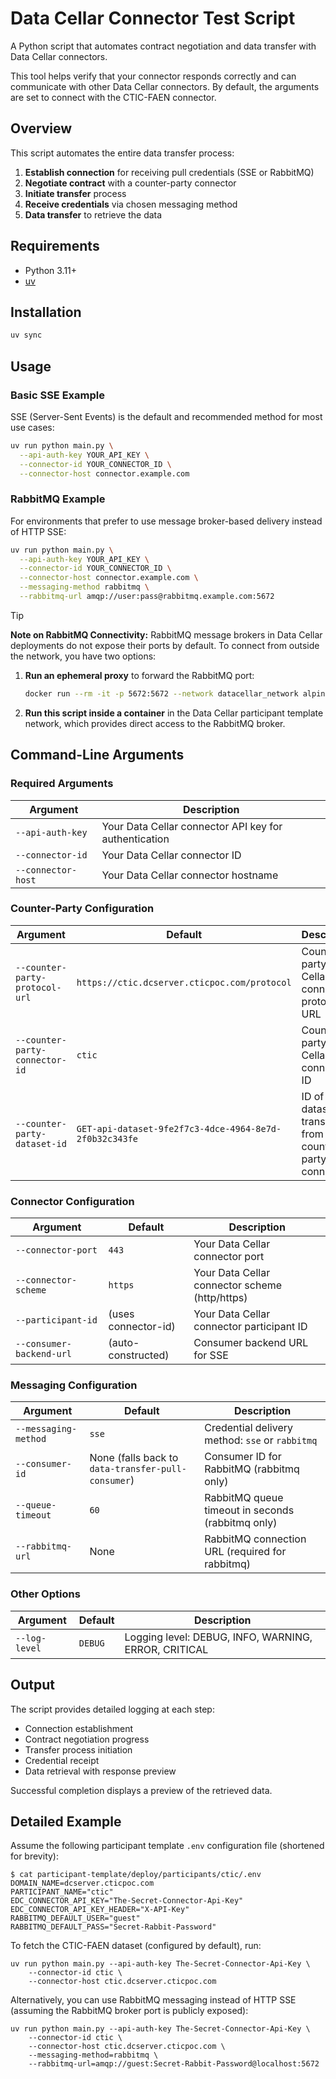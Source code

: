 # Data Cellar Connector Test Script

A Python script that automates contract negotiation and data transfer with Data Cellar connectors.

This tool helps verify that your connector responds correctly and can communicate with other Data Cellar connectors. By default, the arguments are set to connect with the CTIC-FAEN connector.

## Overview

This script automates the entire data transfer process:

1. **Establish connection** for receiving pull credentials (SSE or RabbitMQ)
2. **Negotiate contract** with a counter-party connector
3. **Initiate transfer** process
4. **Receive credentials** via chosen messaging method
5. **Data transfer** to retrieve the data

## Requirements

- Python 3.11+
- [uv](https://docs.astral.sh/uv/getting-started/installation/)

## Installation

```bash
uv sync
```

## Usage

### Basic SSE Example

SSE (Server-Sent Events) is the default and recommended method for most use cases:

```bash
uv run python main.py \
  --api-auth-key YOUR_API_KEY \
  --connector-id YOUR_CONNECTOR_ID \
  --connector-host connector.example.com
```

### RabbitMQ Example

For environments that prefer to use message broker-based delivery instead of HTTP SSE:

```bash
uv run python main.py \
  --api-auth-key YOUR_API_KEY \
  --connector-id YOUR_CONNECTOR_ID \
  --connector-host connector.example.com \
  --messaging-method rabbitmq \
  --rabbitmq-url amqp://user:pass@rabbitmq.example.com:5672
```

> [!TIP]
> **Note on RabbitMQ Connectivity:** RabbitMQ message brokers in Data Cellar deployments do not expose their ports by default. To connect from outside the network, you have two options:
>
> 1. **Run an ephemeral proxy** to forward the RabbitMQ port:
>    ```bash
>    docker run --rm -it -p 5672:5672 --network datacellar_network alpine/socat tcp-listen:5672,reuseaddr,fork tcp:<connector-broker-container-name>:5672
>    ```
>
> 2. **Run this script inside a container** in the Data Cellar participant template network, which provides direct access to the RabbitMQ broker.

## Command-Line Arguments

### Required Arguments

| Argument           | Description                                           |
| ------------------ | ----------------------------------------------------- |
| `--api-auth-key`   | Your Data Cellar connector API key for authentication |
| `--connector-id`   | Your Data Cellar connector ID                         |
| `--connector-host` | Your Data Cellar connector hostname                   |

### Counter-Party Configuration

| Argument                       | Default                                                | Description                                                    |
| ------------------------------ | ------------------------------------------------------ | -------------------------------------------------------------- |
| `--counter-party-protocol-url` | `https://ctic.dcserver.cticpoc.com/protocol`           | Counter-party Data Cellar connector protocol URL               |
| `--counter-party-connector-id` | `ctic`                                                 | Counter-party Data Cellar connector ID                         |
| `--counter-party-dataset-id`   | `GET-api-dataset-9fe2f7c3-4dce-4964-8e7d-2f0b32c343fe` | ID of the dataset to transfer from the counter-party connector |

### Connector Configuration

| Argument                 | Default             | Description                                    |
| ------------------------ | ------------------- | ---------------------------------------------- |
| `--connector-port`       | `443`               | Your Data Cellar connector port                |
| `--connector-scheme`     | `https`             | Your Data Cellar connector scheme (http/https) |
| `--participant-id`       | (uses connector-id) | Your Data Cellar connector participant ID      |
| `--consumer-backend-url` | (auto-constructed)  | Consumer backend URL for SSE                   |

### Messaging Configuration

| Argument             | Default                                            | Description                                       |
| -------------------- | -------------------------------------------------- | ------------------------------------------------- |
| `--messaging-method` | `sse`                                              | Credential delivery method: `sse` or `rabbitmq`   |
| `--consumer-id`      | None (falls back to `data-transfer-pull-consumer`) | Consumer ID for RabbitMQ (rabbitmq only)          |
| `--queue-timeout`    | `60`                                               | RabbitMQ queue timeout in seconds (rabbitmq only) |
| `--rabbitmq-url`     | None                                               | RabbitMQ connection URL (required for rabbitmq)   |

### Other Options

| Argument      | Default | Description                                          |
| ------------- | ------- | ---------------------------------------------------- |
| `--log-level` | `DEBUG` | Logging level: DEBUG, INFO, WARNING, ERROR, CRITICAL |

## Output

The script provides detailed logging at each step:

- Connection establishment
- Contract negotiation progress
- Transfer process initiation
- Credential receipt
- Data retrieval with response preview

Successful completion displays a preview of the retrieved data.

## Detailed Example

Assume the following participant template `.env` configuration file (shortened for brevity):

```console
$ cat participant-template/deploy/participants/ctic/.env 
DOMAIN_NAME=dcserver.cticpoc.com
PARTICIPANT_NAME="ctic"
EDC_CONNECTOR_API_KEY="The-Secret-Connector-Api-Key"
EDC_CONNECTOR_API_KEY_HEADER="X-API-Key"
RABBITMQ_DEFAULT_USER="guest"
RABBITMQ_DEFAULT_PASS="Secret-Rabbit-Password"
```

To fetch the CTIC-FAEN dataset (configured by default), run:

```console
uv run python main.py --api-auth-key The-Secret-Connector-Api-Key \
    --connector-id ctic \
    --connector-host ctic.dcserver.cticpoc.com
```

Alternatively, you can use RabbitMQ messaging instead of HTTP SSE (assuming the RabbitMQ broker port is publicly exposed):

```console
uv run python main.py --api-auth-key The-Secret-Connector-Api-Key \
    --connector-id ctic \
    --connector-host ctic.dcserver.cticpoc.com \
    --messaging-method=rabbitmq \
    --rabbitmq-url=amqp://guest:Secret-Rabbit-Password@localhost:5672
```
